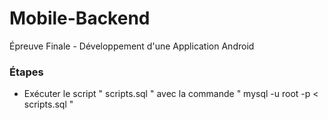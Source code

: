 # Mobile-Backend
Épreuve Finale - Développement d'une Application Android 
### Étapes
* Exécuter le script " scripts.sql " avec la commande  " mysql -u root -p < scripts.sql "  